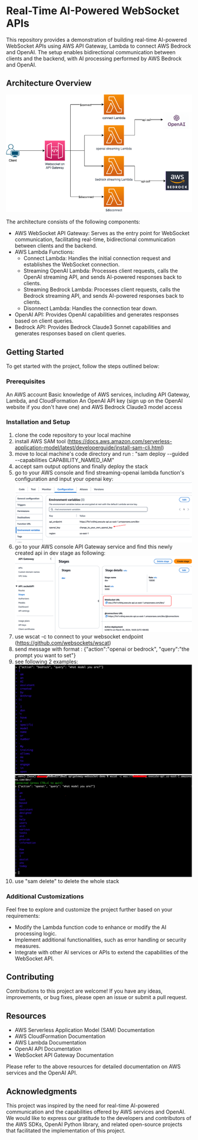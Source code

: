 # Real-Time AI-Powered WebSocket APIs
This repository provides a demonstration of building real-time AI-powered WebSocket APIs using AWS API Gateway, Lambda to connect AWS Bedrock and OpenAI. The setup enables bidirectional communication between clients and the backend, with AI processing performed by AWS Bedrock and OpenAI.

## Architecture Overview

![Architecture](images/arch.drawio.png)

The architecture consists of the following components:

- AWS WebSocket API Gateway: Serves as the entry point for WebSocket communication, facilitating real-time, bidirectional communication between clients and the backend.
- AWS Lambda Functions:
    - Connect Lambda: Handles the initial connection request and establishes the WebSocket connection.
    - Streaming OpenAI Lambda: Processes client requests, calls the OpenAI streaming API, and sends AI-powered responses back to clients.
    - Streaming Bedrock Lambda: Processes client requests, calls the Bedrock streaming API, and sends AI-powered responses back to clients.
    - Disonnect Lambda: Handles the connection tear down.
- OpenAI API: Provides OpenAI capabilities and generates responses based on client queries.
- Bedrock API: Provides Bedrock Claude3 Sonnet capabilities and generates responses based on client queries.


## Getting Started
To get started with the project, follow the steps outlined below:

### Prerequisites
An AWS account
Basic knowledge of AWS services, including API Gateway, Lambda, and CloudFormation
An OpenAI API key (sign up on the OpenAI website if you don't have one) and AWS Bedrock Claude3 model access

### Installation and Setup
1. clone the code repository to your local machine
2. install AWS SAM tool (https://docs.aws.amazon.com/serverless-application-model/latest/developerguide/install-sam-cli.html)
3. move to local machine's code directory and run : "sam deploy --guided --capabilities CAPABILITY_NAMED_IAM"
4. accept sam output options and finally deploy the stack
5. go to your AWS console and find streaming-openai lambda function's configuration and input your openai key:
![openai-key-change](images/openai-key-change.png)
6. go to your AWS console API Gateway service and find this newly created api in dev stage as following:
![apigateway-console-dev-stage](images/apigateway-console-dev-stage.png)
7. use wscat -c to connect to your websocket endpoint (https://github.com/websockets/wscat) 
8. send message with format : {"action":"openai or bedrock", "query":"the prompt you want to set"}
9. see following 2 examples:
![Bedrock Example](images/bedrock-access-example.png)
![OpenAI Example](images/openai-access-example.png)
10. use "sam delete" to delete the whole stack

### Additional Customizations
Feel free to explore and customize the project further based on your requirements:
- Modify the Lambda function code to enhance or modify the AI processing logic.
- Implement additional functionalities, such as error handling or security measures.
- Integrate with other AI services or APIs to extend the capabilities of the WebSocket API.

## Contributing
Contributions to this project are welcome! If you have any ideas, improvements, or bug fixes, please open an issue or submit a pull request.

## Resources
- AWS Serverless Application Model (SAM) Documentation
- AWS CloudFormation Documentation
- AWS Lambda Documentation
- OpenAI API Documentation
- WebSocket API Gateway Documentation

Please refer to the above resources for detailed documentation on AWS services and the OpenAI API.

## Acknowledgments
This project was inspired by the need for real-time AI-powered communication and the capabilities offered by AWS services and OpenAI.
We would like to express our gratitude to the developers and contributors of the AWS SDKs, OpenAI Python library, and related open-source projects that facilitated the implementation of this project.



